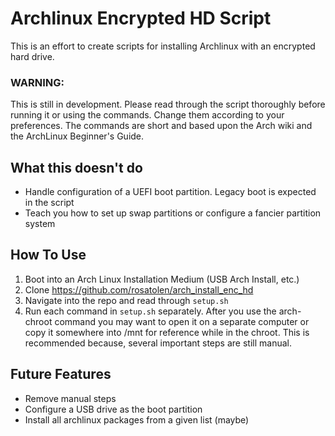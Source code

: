 # Archlinux Encrypted HD Script

This is an effort to create scripts for installing Archlinux with an encrypted
hard drive.

### WARNING:

This is still in development.  Please read through the script thoroughly
before running it or using the commands. Change them according to your
preferences. The commands are short and based upon the Arch wiki and the
ArchLinux Beginner's Guide.

## What this doesn't do

* Handle configuration of a UEFI boot partition. Legacy boot is expected in the
  script
* Teach you how to set up swap partitions or configure a fancier partition
  system

## How To Use

1. Boot into an Arch Linux Installation Medium (USB Arch Install, etc.)
2. Clone https://github.com/rosatolen/arch_install_enc_hd
3. Navigate into the repo and read through `setup.sh`
4. Run each command in `setup.sh` separately. After you use the arch-chroot
   command you may want to open it on a separate computer or copy it somewhere
   into /mnt for reference while in the chroot. This is recommended because,
   several important steps are still manual.

## Future Features

* Remove manual steps
* Configure a USB drive as the boot partition
* Install all archlinux packages from a given list (maybe)

